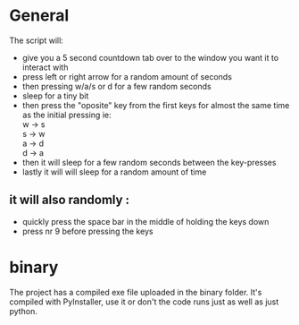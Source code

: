 # General

The script will:
* give you a 5 second countdown tab over to the window you want it to interact with
* press left or right arrow for a random amount of seconds
* then pressing w/a/s or d for a few random seconds
* sleep for a tiny bit
* then press the "oposite" key from the first keys for almost the same time as the initial pressing ie:  
  w -> s  
  s -> w  
  a -> d  
  d -> a  
* then it will sleep for a few random seconds between the key-presses
* lastly it will will sleep for a random amount of time


## it will also randomly :
* quickly press the space bar in the middle of holding the keys down
* press nr 9 before pressing the keys

# binary
The project has a compiled exe file uploaded in the binary folder.
It's compiled with PyInstaller, use it or don't the code runs just as well as just python.